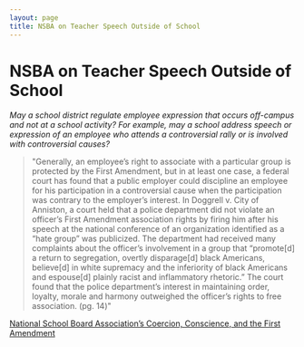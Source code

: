 ```yaml
---
layout: page
title: NSBA on Teacher Speech Outside of School
---
```


NSBA on Teacher Speech Outside of School
=================

*May a school district regulate employee expression that occurs off-campus and not at a school activity? For example, may a school address speech or expression of an employee who attends a controversial rally or is involved with controversial causes?*

> "Generally, an employee’s right to associate with a particular group is protected by the First Amendment, but in at least one case, a federal court has found that a public employer could discipline an employee for his participation in a controversial cause when the participation was contrary to the employer’s interest. In Doggrell v. City of Anniston, a court held that a police department did not violate an officer’s First Amendment association rights by firing him after his speech at the national conference of an organization identified as a “hate group” was publicized. The department had received many complaints about the officer’s involvement in a group that “promote[d] a return to segregation, overtly disparage[d] black Americans, believe[d] in white supremacy and the inferiority of black Americans and espouse[d] plainly racist and inflammatory rhetoric.” The court found that the police department’s interest in maintaining order, loyalty, morale and harmony outweighed the officer’s rights to free association. (pg. 14)"

[National School Board Association’s Coercion, Conscience, and the First Amendment](https://www.nsba.org/coercion-conscience-and-first-amendment)

